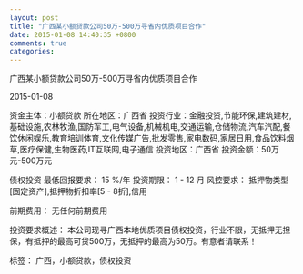 ```yaml
---
layout: post
title: "广西某小额贷款公司50万-500万寻省内优质项目合作"
date: 2015-01-08 14:40:35 +0800
comments: true
categories: 
---
```

广西某小额贷款公司50万-500万寻省内优质项目合作



2015-01-08

资金主体：小额贷款
所在地区：广西省
投资行业：金融投资,节能环保,建筑建材,基础设施,农林牧渔,国防军工,电气设备,机械机电,交通运输,仓储物流,汽车汽配,餐饮休闲娱乐,教育培训体育,文化传媒广告,批发零售,家电数码,家居日用,食品饮料烟草,医疗保健,生物医药,IT互联网,电子通信
投资地区：广西省
投资金额：50万元-500万元

债权投资
最低回报要求：
                            15 %/年
                                                                                投资期限：
                            1 - 12 月
                                                                                                                                        风控要求：
                            抵押物类型[固定资产],抵押物折扣率[5 - 8折],信用

前期费用：
无任何前期费用

投资要求概述：
本公司现寻广西本地优质项目债权投资，行业不限，无抵押无担保，有抵押的最高可贷500万，无抵押的最高为50万。有意者请联系！

标签：
广西，小额贷款，债权投资

